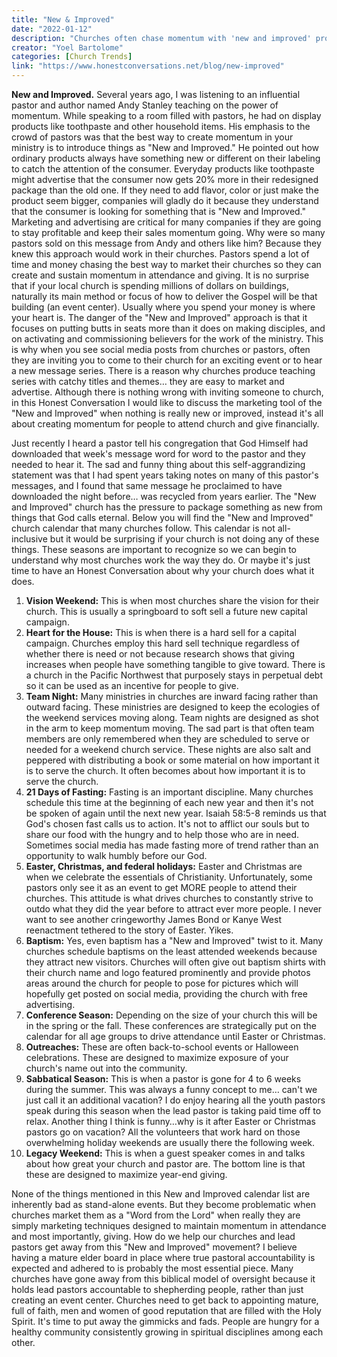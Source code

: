 ```yaml
---
title: "New & Improved"
date: "2022-01-12"
description: "Churches often chase momentum with 'new and improved' programs, but true transformation comes from authenticity, not marketing. This article challenges leaders to move beyond gimmicks and focus on genuine discipleship."
creator: "Yoel Bartolome"
categories: [Church Trends]
link: "https://www.honestconversations.net/blog/new-improved"
---
```


**New and Improved.** Several years ago, I was listening to an influential pastor and author named Andy Stanley teaching on the power of momentum. While speaking to a room filled with pastors, he had on display products like toothpaste and other household items. His emphasis to the crowd of pastors was that the best way to create momentum in your ministry is to introduce things as "New and Improved." He pointed out how ordinary products always have something new or different on their labeling to catch the attention of the consumer. Everyday products like toothpaste might advertise that the consumer now gets 20% more in their redesigned package than the old one. If they need to add flavor, color or just make the product seem bigger, companies will gladly do it because they understand that the consumer is looking for something that is "New and Improved." Marketing and advertising are critical for many companies if they are going to stay profitable and keep their sales momentum going. Why were so many pastors sold on this message from Andy and others like him? Because they knew this approach would work in their churches. Pastors spend a lot of time and money chasing the best way to market their churches so they can create and sustain momentum in attendance and giving. It is no surprise that if your local church is spending millions of dollars on buildings, naturally its main method or focus of how to deliver the Gospel will be that building (an event center). Usually where you spend your money is where your heart is. The danger of the "New and Improved" approach is that it focuses on putting butts in seats more than it does on making disciples, and on activating and commissioning believers for the work of the ministry. This is why when you see social media posts from churches or pastors, often they are inviting you to come to their church for an exciting event or to hear a new message series. There is a reason why churches produce teaching series with catchy titles and themes… they are easy to market and advertise. Although there is nothing wrong with inviting someone to church, in this Honest Conversation I would like to discuss the marketing tool of the "New and Improved" when nothing is really new or improved, instead it's all about creating momentum for people to attend church and give financially.

Just recently I heard a pastor tell his congregation that God Himself had downloaded that week's message word for word to the pastor and they needed to hear it. The sad and funny thing about this self-aggrandizing statement was that I had spent years taking notes on many of this pastor's messages, and I found that same message he proclaimed to have downloaded the night before… was recycled from years earlier. The "New and Improved" church has the pressure to package something as new from things that God calls eternal. Below you will find the "New and Improved" church calendar that many churches follow. This calendar is not all-inclusive but it would be surprising if your church is not doing any of these things. These seasons are important to recognize so we can begin to understand why most churches work the way they do. Or maybe it's just time to have an Honest Conversation about why your church does what it does.

1. **Vision Weekend:** This is when most churches share the vision for their church. This is usually a springboard to soft sell a future new capital campaign.
2. **Heart for the House:** This is when there is a hard sell for a capital campaign. Churches employ this hard sell technique regardless of whether there is need or not because research shows that giving increases when people have something tangible to give toward. There is a church in the Pacific Northwest that purposely stays in perpetual debt so it can be used as an incentive for people to give.
3. **Team Night:** Many ministries in churches are inward facing rather than outward facing. These ministries are designed to keep the ecologies of the weekend services moving along. Team nights are designed as shot in the arm to keep momentum moving. The sad part is that often team members are only remembered when they are scheduled to serve or needed for a weekend church service. These nights are also salt and peppered with distributing a book or some material on how important it is to serve the church. It often becomes about how important it is to serve the church.
4. **21 Days of Fasting:** Fasting is an important discipline. Many churches schedule this time at the beginning of each new year and then it's not be spoken of again until the next new year. Isaiah 58:5-8 reminds us that God's chosen fast calls us to action. It's not to afflict our souls but to share our food with the hungry and to help those who are in need. Sometimes social media has made fasting more of trend rather than an opportunity to walk humbly before our God.
5. **Easter, Christmas, and federal holidays:** Easter and Christmas are when we celebrate the essentials of Christianity. Unfortunately, some pastors only see it as an event to get MORE people to attend their churches. This attitude is what drives churches to constantly strive to outdo what they did the year before to attract ever more people. I never want to see another cringeworthy James Bond or Kanye West reenactment tethered to the story of Easter. Yikes.
6. **Baptism:** Yes, even baptism has a "New and Improved" twist to it. Many churches schedule baptisms on the least attended weekends because they attract new visitors. Churches will often give out baptism shirts with their church name and logo featured prominently and provide photos areas around the church for people to pose for pictures which will hopefully get posted on social media, providing the church with free advertising.
7. **Conference Season:** Depending on the size of your church this will be in the spring or the fall. These conferences are strategically put on the calendar for all age groups to drive attendance until Easter or Christmas.
8. **Outreaches:** These are often back-to-school events or Halloween celebrations. These are designed to maximize exposure of your church's name out into the community.
9. **Sabbatical Season:** This is when a pastor is gone for 4 to 6 weeks during the summer. This was always a funny concept to me… can't we just call it an additional vacation? I do enjoy hearing all the youth pastors speak during this season when the lead pastor is taking paid time off to relax. Another thing I think is funny…why is it after Easter or Christmas pastors go on vacation? All the volunteers that work hard on those overwhelming holiday weekends are usually there the following week.
10. **Legacy Weekend:** This is when a guest speaker comes in and talks about how great your church and pastor are. The bottom line is that these are designed to maximize year-end giving.

None of the things mentioned in this New and Improved calendar list are inherently bad as stand-alone events. But they become problematic when churches market them as a "Word from the Lord" when really they are simply marketing techniques designed to maintain momentum in attendance and most importantly, giving. How do we help our churches and lead pastors get away from this "New and Improved" movement? I believe having a mature elder board in place where true pastoral accountability is expected and adhered to is probably the most essential piece. Many churches have gone away from this biblical model of oversight because it holds lead pastors accountable to shepherding people, rather than just creating an event center. Churches need to get back to appointing mature, full of faith, men and women of good reputation that are filled with the Holy Spirit. It's time to put away the gimmicks and fads. People are hungry for a healthy community consistently growing in spiritual disciplines among each other.